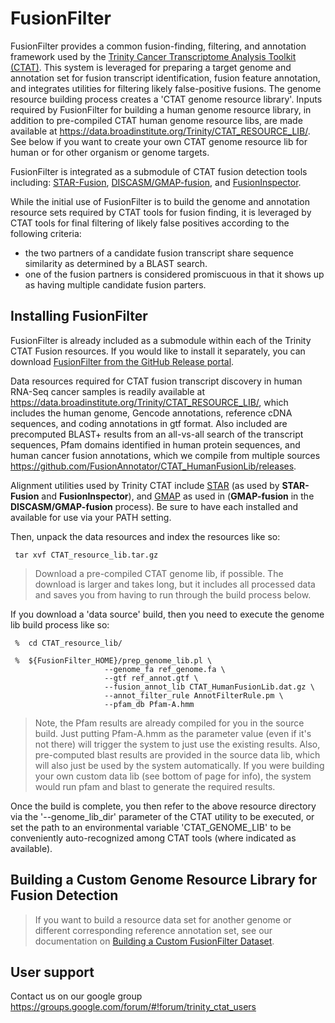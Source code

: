 # FusionFilter

FusionFilter provides a common fusion-finding, filtering, and annotation framework used by the [Trinity Cancer Transcriptome Analysis Toolkit (CTAT)](https://github.com/NCIP/Trinity_CTAT/wiki).  This system is leveraged for preparing a target genome and annotation set for fusion transcript identification, fusion feature annotation, and integrates utilities for filtering likely false-positive fusions.  The genome resource building process creates a 'CTAT genome resource library'.  Inputs required by FusionFilter for building a human genome resource library, in addition to pre-compiled CTAT human genome resource libs, are made available at <https://data.broadinstitute.org/Trinity/CTAT_RESOURCE_LIB/>.  See below if you want to create your own CTAT genome resource lib for human or for other organism or genome targets.

FusionFilter is integrated as a submodule of CTAT fusion detection tools including: [STAR-Fusion](http://star-fusion.github.io), [DISCASM/GMAP-fusion](https://github.com/DISCASM/DISCASM/wiki), and [FusionInspector](https://github.com/FusionInspector/FusionInspector/wiki).

While the initial use of FusionFilter is to build the genome and annotation resource sets required by CTAT tools for fusion finding, it is leveraged by CTAT tools for final filtering of likely false positives according to the following criteria:

*  the two partners of a candidate fusion transcript share sequence similarity as determined by a BLAST search.
*  one of the fusion partners is considered promiscuous in that it shows up as having multiple candidate fusion parters.

## Installing FusionFilter

FusionFilter is already included as a submodule within each of the Trinity CTAT Fusion resources.  If you would like to install it separately, you can download [FusionFilter from the GitHub Release portal](https://github.com/FusionFilter/FusionFilter/releases).


Data resources required for CTAT fusion transcript discovery in human RNA-Seq cancer samples is readily available at
<https://data.broadinstitute.org/Trinity/CTAT_RESOURCE_LIB/>, which includes the human genome, Gencode annotations, reference cDNA sequences, and coding annotations in gtf format.  Also included are precomputed BLAST+ results from an all-vs-all search of the transcript sequences, Pfam domains identified in human protein sequences, and human cancer fusion annotations, which we compile from multiple sources <https://github.com/FusionAnnotator/CTAT_HumanFusionLib/releases>.

Alignment utilities used by Trinity CTAT include [STAR](https://github.com/alexdobin/STAR) (as used by **STAR-Fusion** and **FusionInspector**), and [GMAP](http://research-pub.gene.com/gmap/) as used in (**GMAP-fusion** in the **DISCASM/GMAP-fusion** process).  Be sure to have each installed and available for use via your PATH setting.

Then, unpack the data resources and index the resources like so:

     tar xvf CTAT_resource_lib.tar.gz


>Download a pre-compiled CTAT genome lib, if possible.  The download is larger and takes long, but it includes all processed data and saves you from having to run through the build process below.

If you download a 'data source' build, then you need to execute the genome lib build process like so:

     %  cd CTAT_resource_lib/

     %  ${FusionFilter_HOME}/prep_genome_lib.pl \
                         --genome_fa ref_genome.fa \
                         --gtf ref_annot.gtf \
                         --fusion_annot_lib CTAT_HumanFusionLib.dat.gz \
                         --annot_filter_rule AnnotFilterRule.pm \
                         --pfam_db Pfam-A.hmm

>Note, the Pfam results are already compiled for you in the source build. Just putting Pfam-A.hmm as the parameter value (even if it's not there) will trigger the system to just use the existing results.  Also, pre-computed blast results are provided in the source data lib, which will also just be used by the system automatically.  If you were building your own custom data lib (see bottom of page for info), the system would run pfam and blast to generate the required results.

Once the build is complete, you then refer to the above resource directory via the '--genome_lib_dir' parameter of the CTAT utility to be executed, or set the path to an environmental variable 'CTAT_GENOME_LIB' to be conveniently auto-recognized among CTAT tools (where indicated as available).

## Building a Custom Genome Resource Library for Fusion Detection
>If you want to build a resource data set for another genome or different corresponding reference annotation set, see our documentation on [Building a Custom FusionFilter Dataset](Building-a-Custom-FusionFilter-Dataset).

## User support

Contact us on our google group <https://groups.google.com/forum/#!forum/trinity_ctat_users>
